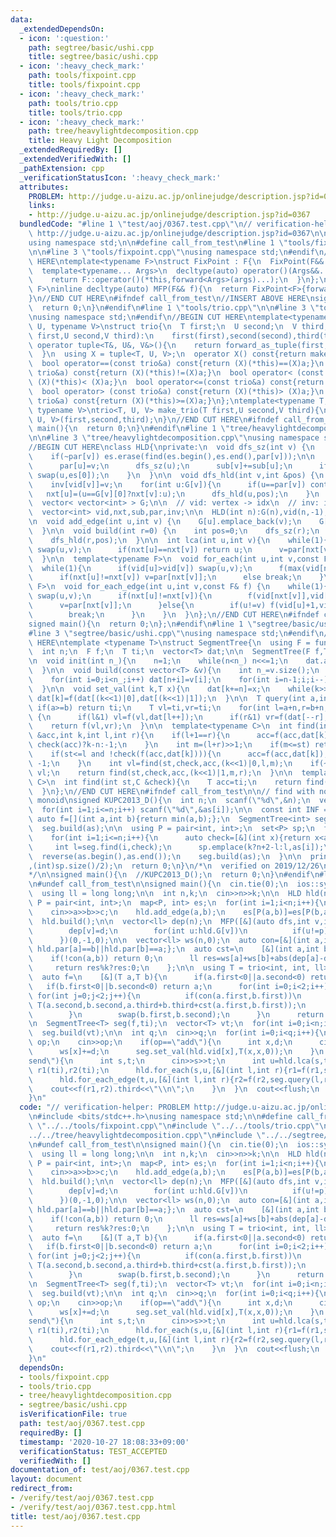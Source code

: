 ```yaml
---
data:
  _extendedDependsOn:
  - icon: ':question:'
    path: segtree/basic/ushi.cpp
    title: segtree/basic/ushi.cpp
  - icon: ':heavy_check_mark:'
    path: tools/fixpoint.cpp
    title: tools/fixpoint.cpp
  - icon: ':heavy_check_mark:'
    path: tools/trio.cpp
    title: tools/trio.cpp
  - icon: ':heavy_check_mark:'
    path: tree/heavylightdecomposition.cpp
    title: Heavy Light Decomposition
  _extendedRequiredBy: []
  _extendedVerifiedWith: []
  _pathExtension: cpp
  _verificationStatusIcon: ':heavy_check_mark:'
  attributes:
    PROBLEM: http://judge.u-aizu.ac.jp/onlinejudge/description.jsp?id=0367
    links:
    - http://judge.u-aizu.ac.jp/onlinejudge/description.jsp?id=0367
  bundledCode: "#line 1 \"test/aoj/0367.test.cpp\"\n// verification-helper: PROBLEM\
    \ http://judge.u-aizu.ac.jp/onlinejudge/description.jsp?id=0367\n\n#include <bits/stdc++.h>\n\
    using namespace std;\n\n#define call_from_test\n#line 1 \"tools/fixpoint.cpp\"\
    \n\n#line 3 \"tools/fixpoint.cpp\"\nusing namespace std;\n#endif\n//BEGIN CUT\
    \ HERE\ntemplate<typename F>\nstruct FixPoint : F{\n  FixPoint(F&& f):F(forward<F>(f)){}\n\
    \  template<typename... Args>\n  decltype(auto) operator()(Args&&... args) const{\n\
    \    return F::operator()(*this,forward<Args>(args)...);\n  }\n};\ntemplate<typename\
    \ F>\ninline decltype(auto) MFP(F&& f){\n  return FixPoint<F>{forward<F>(f)};\n\
    }\n//END CUT HERE\n#ifndef call_from_test\n//INSERT ABOVE HERE\nsigned main(){\n\
    \  return 0;\n}\n#endif\n#line 1 \"tools/trio.cpp\"\n\n#line 3 \"tools/trio.cpp\"\
    \nusing namespace std;\n#endif\n//BEGIN CUT HERE\ntemplate<typename T, typename\
    \ U, typename V>\nstruct trio{\n  T first;\n  U second;\n  V third;\n  trio(T\
    \ first,U second,V third):\n    first(first),second(second),third(third){}\n \
    \ operator tuple<T&, U&, V&>(){\n    return forward_as_tuple(first,second,third);\n\
    \  }\n  using X = tuple<T, U, V>;\n  operator X() const{return make_tuple(first,second,third);}\n\
    \  bool operator==(const trio&a) const{return (X)(*this)==(X)a;}\n  bool operator!=(const\
    \ trio&a) const{return (X)(*this)!=(X)a;}\n  bool operator< (const trio&a) const{return\
    \ (X)(*this)< (X)a;}\n  bool operator<=(const trio&a) const{return (X)(*this)<=(X)a;}\n\
    \  bool operator> (const trio&a) const{return (X)(*this)> (X)a;}\n  bool operator>=(const\
    \ trio&a) const{return (X)(*this)>=(X)a;}\n};\ntemplate<typename T, typename U,\
    \ typename V>\ntrio<T, U, V> make_trio(T first,U second,V third){\n  return trio<T,\
    \ U, V>(first,second,third);\n}\n//END CUT HERE\n#ifndef call_from_test\nsigned\
    \ main(){\n  return 0;\n}\n#endif\n#line 1 \"tree/heavylightdecomposition.cpp\"\
    \n\n#line 3 \"tree/heavylightdecomposition.cpp\"\nusing namespace std;\n#endif\n\
    //BEGIN CUT HERE\nclass HLD{\nprivate:\n  void dfs_sz(int v) {\n    auto &es=G[v];\n\
    \    if(~par[v]) es.erase(find(es.begin(),es.end(),par[v]));\n\n    for(int &u:es){\n\
    \      par[u]=v;\n      dfs_sz(u);\n      sub[v]+=sub[u];\n      if(sub[u]>sub[es[0]])\
    \ swap(u,es[0]);\n    }\n  }\n\n  void dfs_hld(int v,int &pos) {\n    vid[v]=pos++;\n\
    \    inv[vid[v]]=v;\n    for(int u:G[v]){\n      if(u==par[v]) continue;\n   \
    \   nxt[u]=(u==G[v][0]?nxt[v]:u);\n      dfs_hld(u,pos);\n    }\n  }\n\npublic:\n\
    \  vector< vector<int> > G;\n\n  // vid: vertex -> idx\n  // inv: idx -> vertex\n\
    \  vector<int> vid,nxt,sub,par,inv;\n\n  HLD(int n):G(n),vid(n,-1),nxt(n),sub(n,1),par(n,-1),inv(n){}\n\
    \n  void add_edge(int u,int v) {\n    G[u].emplace_back(v);\n    G[v].emplace_back(u);\n\
    \  }\n\n  void build(int r=0) {\n    int pos=0;\n    dfs_sz(r);\n    nxt[r]=r;\n\
    \    dfs_hld(r,pos);\n  }\n\n  int lca(int u,int v){\n    while(1){\n      if(vid[u]>vid[v])\
    \ swap(u,v);\n      if(nxt[u]==nxt[v]) return u;\n      v=par[nxt[v]];\n    }\n\
    \  }\n\n  template<typename F>\n  void for_each(int u,int v,const F& f) {\n  \
    \  while(1){\n      if(vid[u]>vid[v]) swap(u,v);\n      f(max(vid[nxt[v]],vid[u]),vid[v]+1);\n\
    \      if(nxt[u]!=nxt[v]) v=par[nxt[v]];\n      else break;\n    }\n  }\n\n  template<typename\
    \ F>\n  void for_each_edge(int u,int v,const F& f) {\n    while(1){\n      if(vid[u]>vid[v])\
    \ swap(u,v);\n      if(nxt[u]!=nxt[v]){\n        f(vid[nxt[v]],vid[v]+1);\n  \
    \      v=par[nxt[v]];\n      }else{\n        if(u!=v) f(vid[u]+1,vid[v]+1);\n\
    \        break;\n      }\n    }\n  }\n};\n//END CUT HERE\n#ifndef call_from_test\n\
    signed main(){\n  return 0;\n};\n#endif\n#line 1 \"segtree/basic/ushi.cpp\"\n\n\
    #line 3 \"segtree/basic/ushi.cpp\"\nusing namespace std;\n#endif\n//BEGIN CUT\
    \ HERE\ntemplate <typename T>\nstruct SegmentTree{\n  using F = function<T(T,T)>;\n\
    \  int n;\n  F f;\n  T ti;\n  vector<T> dat;\n\n  SegmentTree(F f,T ti):f(f),ti(ti){}\n\
    \n  void init(int n_){\n    n=1;\n    while(n<n_) n<<=1;\n    dat.assign(n<<1,ti);\n\
    \  }\n\n  void build(const vector<T> &v){\n    int n_=v.size();\n    init(n_);\n\
    \    for(int i=0;i<n_;i++) dat[n+i]=v[i];\n    for(int i=n-1;i;i--)\n      dat[i]=f(dat[(i<<1)|0],dat[(i<<1)|1]);\n\
    \  }\n\n  void set_val(int k,T x){\n    dat[k+=n]=x;\n    while(k>>=1)\n     \
    \ dat[k]=f(dat[(k<<1)|0],dat[(k<<1)|1]);\n  }\n\n  T query(int a,int b){\n   \
    \ if(a>=b) return ti;\n    T vl=ti,vr=ti;\n    for(int l=a+n,r=b+n;l<r;l>>=1,r>>=1)\
    \ {\n      if(l&1) vl=f(vl,dat[l++]);\n      if(r&1) vr=f(dat[--r],vr);\n    }\n\
    \    return f(vl,vr);\n  }\n\n  template<typename C>\n  int find(int st,C &check,T\
    \ &acc,int k,int l,int r){\n    if(l+1==r){\n      acc=f(acc,dat[k]);\n      return\
    \ check(acc)?k-n:-1;\n    }\n    int m=(l+r)>>1;\n    if(m<=st) return find(st,check,acc,(k<<1)|1,m,r);\n\
    \    if(st<=l and !check(f(acc,dat[k]))){\n      acc=f(acc,dat[k]);\n      return\
    \ -1;\n    }\n    int vl=find(st,check,acc,(k<<1)|0,l,m);\n    if(~vl) return\
    \ vl;\n    return find(st,check,acc,(k<<1)|1,m,r);\n  }\n\n  template<typename\
    \ C>\n  int find(int st,C &check){\n    T acc=ti;\n    return find(st,check,acc,1,0,n);\n\
    \  }\n};\n//END CUT HERE\n#ifndef call_from_test\n\n// find with non-invertible\
    \ monoid\nsigned KUPC2013_D(){\n  int n;\n  scanf(\"%d\",&n);\n  vector<int> as(n+2,0);\n\
    \  for(int i=1;i<=n;i++) scanf(\"%d\",&as[i]);\n\n  const int INF = 1.1e9;\n \
    \ auto f=[](int a,int b){return min(a,b);};\n  SegmentTree<int> seg(f,INF);\n\
    \  seg.build(as);\n\n  using P = pair<int, int>;\n  set<P> sp;\n  for(int k=0;k<2;k++){\n\
    \    for(int i=1;i<=n;i++){\n      auto check=[&](int x){return x<as[i];};\n \
    \     int l=seg.find(i,check);\n      sp.emplace(k?n+2-l:l,as[i]);\n    }\n  \
    \  reverse(as.begin(),as.end());\n    seg.build(as);\n  }\n\n  printf(\"%d\\n\"\
    ,(int)sp.size()/2);\n  return 0;\n}\n/*\n  verified on 2019/12/26\n  https://atcoder.jp/contests/kupc2013/tasks/kupc2013_d\n\
    */\n\nsigned main(){\n  //KUPC2013_D();\n  return 0;\n}\n#endif\n#line 11 \"test/aoj/0367.test.cpp\"\
    \n#undef call_from_test\n\nsigned main(){\n  cin.tie(0);\n  ios::sync_with_stdio(0);\n\
    \  using ll = long long;\n\n  int n,k;\n  cin>>n>>k;\n\n  HLD hld(n);\n  using\
    \ P = pair<int, int>;\n  map<P, int> es;\n  for(int i=1;i<n;i++){\n    int a,b,c;\n\
    \    cin>>a>>b>>c;\n    hld.add_edge(a,b);\n    es[P(a,b)]=es[P(b,a)]=c;\n  }\n\
    \  hld.build();\n\n  vector<ll> dep(n);\n  MFP([&](auto dfs,int v,int p,ll d)->void{\n\
    \        dep[v]=d;\n        for(int u:hld.G[v])\n          if(u!=p) dfs(u,v,d+es[P(u,v)]);\n\
    \      })(0,-1,0);\n\n  vector<ll> ws(n,0);\n  auto con=[&](int a,int b){return\
    \ hld.par[a]==b||hld.par[b]==a;};\n  auto cst=\n    [&](int a,int b)->ll{\n  \
    \    if(!con(a,b)) return 0;\n      ll res=ws[a]+ws[b]+abs(dep[a]-dep[b]);\n \
    \     return res%k?res:0;\n    };\n\n  using T = trio<int, int, ll>;\n  T ti(-1,-1,-1);\n\
    \  auto f=\n    [&](T a,T b){\n      if(a.first<0||a.second<0) return b;\n   \
    \   if(b.first<0||b.second<0) return a;\n      for(int i=0;i<2;i++){\n       \
    \ for(int j=0;j<2;j++){\n          if(con(a.first,b.first))\n            return\
    \ T(a.second,b.second,a.third+b.third+cst(a.first,b.first));\n          swap(a.first,a.second);\n\
    \        }\n        swap(b.first,b.second);\n      }\n      return ti;\n    };\n\
    \n  SegmentTree<T> seg(f,ti);\n  vector<T> vt;\n  for(int i=0;i<n;i++)\n    vt.emplace_back(hld.inv[i],hld.inv[i],0);\n\
    \  seg.build(vt);\n\n  int q;\n  cin>>q;\n  for(int i=0;i<q;i++){\n    string\
    \ op;\n    cin>>op;\n    if(op==\"add\"){\n      int x,d;\n      cin>>x>>d;\n\
    \      ws[x]+=d;\n      seg.set_val(hld.vid[x],T(x,x,0));\n    }\n    if(op==\"\
    send\"){\n      int s,t;\n      cin>>s>>t;\n      int u=hld.lca(s,t);\n      T\
    \ r1(ti),r2(ti);\n      hld.for_each(s,u,[&](int l,int r){r1=f(r1,seg.query(l,r));});\n\
    \      hld.for_each_edge(t,u,[&](int l,int r){r2=f(r2,seg.query(l,r));});\n  \
    \    cout<<f(r1,r2).third<<\"\\n\";\n    }\n  }\n  cout<<flush;\n  return 0;\n\
    }\n"
  code: "// verification-helper: PROBLEM http://judge.u-aizu.ac.jp/onlinejudge/description.jsp?id=0367\n\
    \n#include <bits/stdc++.h>\nusing namespace std;\n\n#define call_from_test\n#include\
    \ \"../../tools/fixpoint.cpp\"\n#include \"../../tools/trio.cpp\"\n#include \"\
    ../../tree/heavylightdecomposition.cpp\"\n#include \"../../segtree/basic/ushi.cpp\"\
    \n#undef call_from_test\n\nsigned main(){\n  cin.tie(0);\n  ios::sync_with_stdio(0);\n\
    \  using ll = long long;\n\n  int n,k;\n  cin>>n>>k;\n\n  HLD hld(n);\n  using\
    \ P = pair<int, int>;\n  map<P, int> es;\n  for(int i=1;i<n;i++){\n    int a,b,c;\n\
    \    cin>>a>>b>>c;\n    hld.add_edge(a,b);\n    es[P(a,b)]=es[P(b,a)]=c;\n  }\n\
    \  hld.build();\n\n  vector<ll> dep(n);\n  MFP([&](auto dfs,int v,int p,ll d)->void{\n\
    \        dep[v]=d;\n        for(int u:hld.G[v])\n          if(u!=p) dfs(u,v,d+es[P(u,v)]);\n\
    \      })(0,-1,0);\n\n  vector<ll> ws(n,0);\n  auto con=[&](int a,int b){return\
    \ hld.par[a]==b||hld.par[b]==a;};\n  auto cst=\n    [&](int a,int b)->ll{\n  \
    \    if(!con(a,b)) return 0;\n      ll res=ws[a]+ws[b]+abs(dep[a]-dep[b]);\n \
    \     return res%k?res:0;\n    };\n\n  using T = trio<int, int, ll>;\n  T ti(-1,-1,-1);\n\
    \  auto f=\n    [&](T a,T b){\n      if(a.first<0||a.second<0) return b;\n   \
    \   if(b.first<0||b.second<0) return a;\n      for(int i=0;i<2;i++){\n       \
    \ for(int j=0;j<2;j++){\n          if(con(a.first,b.first))\n            return\
    \ T(a.second,b.second,a.third+b.third+cst(a.first,b.first));\n          swap(a.first,a.second);\n\
    \        }\n        swap(b.first,b.second);\n      }\n      return ti;\n    };\n\
    \n  SegmentTree<T> seg(f,ti);\n  vector<T> vt;\n  for(int i=0;i<n;i++)\n    vt.emplace_back(hld.inv[i],hld.inv[i],0);\n\
    \  seg.build(vt);\n\n  int q;\n  cin>>q;\n  for(int i=0;i<q;i++){\n    string\
    \ op;\n    cin>>op;\n    if(op==\"add\"){\n      int x,d;\n      cin>>x>>d;\n\
    \      ws[x]+=d;\n      seg.set_val(hld.vid[x],T(x,x,0));\n    }\n    if(op==\"\
    send\"){\n      int s,t;\n      cin>>s>>t;\n      int u=hld.lca(s,t);\n      T\
    \ r1(ti),r2(ti);\n      hld.for_each(s,u,[&](int l,int r){r1=f(r1,seg.query(l,r));});\n\
    \      hld.for_each_edge(t,u,[&](int l,int r){r2=f(r2,seg.query(l,r));});\n  \
    \    cout<<f(r1,r2).third<<\"\\n\";\n    }\n  }\n  cout<<flush;\n  return 0;\n\
    }\n"
  dependsOn:
  - tools/fixpoint.cpp
  - tools/trio.cpp
  - tree/heavylightdecomposition.cpp
  - segtree/basic/ushi.cpp
  isVerificationFile: true
  path: test/aoj/0367.test.cpp
  requiredBy: []
  timestamp: '2020-10-27 18:08:33+09:00'
  verificationStatus: TEST_ACCEPTED
  verifiedWith: []
documentation_of: test/aoj/0367.test.cpp
layout: document
redirect_from:
- /verify/test/aoj/0367.test.cpp
- /verify/test/aoj/0367.test.cpp.html
title: test/aoj/0367.test.cpp
---
```

